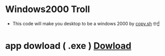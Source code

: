# Windows2000 Troll
* This code will make you desktop to be a windows 2000 by [copy.sh](https://copy.sh/v86/?profile=windows2000) 🤓☝️
# app dowload ( .exe ) [Dowload](https://drive.google.com/drive/folders/1ZOr37Bz0FaIrTR8qjWScp48ea1BwqNAU?usp=sharing)
